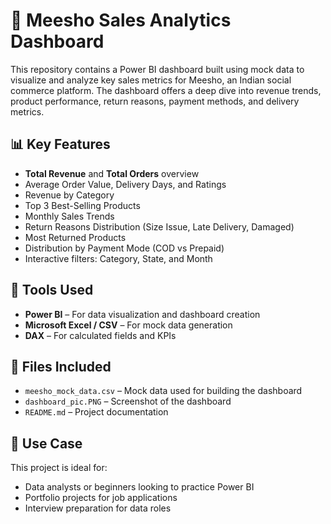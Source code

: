 
# 🛒 Meesho Sales Analytics Dashboard

This repository contains a Power BI dashboard built using mock data to visualize and analyze key sales metrics for Meesho, an Indian social commerce platform. The dashboard offers a deep dive into revenue trends, product performance, return reasons, payment methods, and delivery metrics.

## 📊 Key Features

- **Total Revenue** and **Total Orders** overview
- Average Order Value, Delivery Days, and Ratings
- Revenue by Category
- Top 3 Best-Selling Products
- Monthly Sales Trends
- Return Reasons Distribution (Size Issue, Late Delivery, Damaged)
- Most Returned Products
- Distribution by Payment Mode (COD vs Prepaid)
- Interactive filters: Category, State, and Month

## 🧪 Tools Used

- **Power BI** – For data visualization and dashboard creation
- **Microsoft Excel / CSV** – For mock data generation
- **DAX** – For calculated fields and KPIs

## 📁 Files Included

- `meesho_mock_data.csv` – Mock data used for building the dashboard
- `dashboard_pic.PNG` – Screenshot of the dashboard
- `README.md` – Project documentation


## 📌 Use Case

This project is ideal for:
- Data analysts or beginners looking to practice Power BI
- Portfolio projects for job applications
- Interview preparation for data roles

